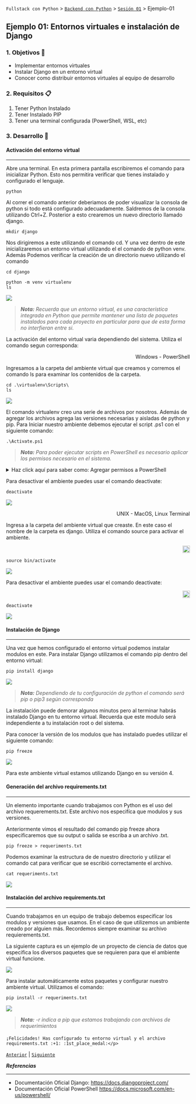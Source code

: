 `Fullstack con Python` > [`Backend con Python`](../../Readme.md) > [`Sesión 01`](../Readme.md) > Ejemplo-01
## Ejemplo 01: Entornos virtuales e instalación de Django

### 1. Objetivos :dart:

- Implementar entornos virtuales
- Instalar Django en un entorno virtual
- Conocer como distribuir entornos virtuales al equipo de desarrollo

### 2. Requisitos :clipboard:

1. Tener Python Instalado
2. Tener Instalado PIP
3. Tener una terminal configurada (PowerShell, WSL, etc)

### 3. Desarrollo :rocket:


#### Activación del entorno virtual
***
Abre una terminal. En esta primera pantalla escribiremos el comando para inicializar Python. Esto nos permitira verificar que tienes instalado y configurado el lenguaje.

   ```console
   python
   ```
Al correr el comando anterior deberiamos de poder visualizar la consola de python si todo está configurado adecuadamente. Saldremos de la consola utilizando Ctrl+Z. Posterior a esto crearemos un nuevo directorio llamado django.

   ```console
   mkdir django
   ```
Nos dirigiremos a este utilizando el comando cd. Y una vez dentro de este inicializaremos un entorno virtual utilizando el el comando de python venv. Además Podemos verificar la creación de un directorio nuevo utilizando el comando

   ```console
   cd django
   ```

   ```console
python -m venv virtualenv
ls
   ```



   ![](img/Ejemplo1_1.jpg)
 


   >*__Nota:__ Recuerda que un entorno virtual, es una característica integrada en Python que  permite mantener una lista de paquetes instalados para cada proyecto en particular para que de esta forma no interfieran entre si.*

La activación del entorno virtual varia dependiendo del sistema. Utiliza el comando segun corresponda:

<p align="right">
	Windows - PowerShell
</p>

Ingresamos a la carpeta del ambiente virtual que creamos y corremos el comando ls para examinar los contenidos de la carpeta.
   ```console
cd .\virtualenv\Scripts\
ls
   ```

![](img/Ejemplo1_2.jpg)

El comando virtualenv creo una serie de archivos por nosotros. Además de agregar los archivos agrega las versiones necesarias y aisladas de python y pip. Para Iniciar nuestro ambiente debemos ejecutar el script .ps1 con el siguiente comando: 

   ```console
   .\Activate.ps1
   ```
> *__Nota:__ Para poder ejecutar scripts en PowerShell es necesario aplicar los permisos necesario en el sistema.*

<details><summary>Haz click aquí para saber como: Agregar permisos a PowerShell</summary>
<p>
En una consola de PowerShell escribe: 

    ```
       Set-ExecutionPolicy -ExecutionPolicy bypass 
    ```

</p>
</details>

Para desactivar el ambiente puedes usar el comando deactivate:

   ```console
   deactivate 
   ```
   ![](img/Ejemplo1_3.jpg)


<p align="right">
	UNIX - MacOS, Linux Terminal
</p>
Ingresa a la carpeta del ambiente virtual que creaste. En este caso el nombre de la carpeta es django.  Utiliza el comando source para activar el ambiente.

<p align="right">
<img width="20px" src="img/mac.jpg">
</p>

   ```console
   source bin/activate
   ```

   ![](img/2.png)

Para desactivar el ambiente puedes usar el comando deactivate:

<p align="right">
<img width="20px" src="img/mac.jpg">
</p>

   ```console
   deactivate
   ```
   ![](img/3.png)


#### Instalación de Django
***
Una vez que hemos configurado el entorno virtual podemos instalar modulos en este. Para instalar Django utilizamos el comando pip dentro del entorno virtual:

   ```console
   pip install django
   ```
![](img/Ejemplo1_4.jpg)

>*__Nota:__ Dependiendo de tu configuración de python el comando será pip o pip3 según corresponda*

La instalación puede demorar algunos minutos pero al terminar habrás instalado Django en tu entorno virtual. Recuerda que este modulo será independiente a tu instalación root o del sistema.

Para conocer la versión de los modulos que has instalado puedes utilizar el siguiente comando: 

   ```console
   pip freeze
   ```
  ![](img/Ejemplo1_5.jpg)

  Para este ambiente virtual estamos utilizando Django en su versión 4. 

 #### Generación del archivo requirements.txt
*** 

Un elemento importante cuando trabajamos con Python es el uso del archivo requerements.txt. Este archivo nos especifíca que modulos y sus versiones.

Anteriormente vimos el resultado del comando pip freeze ahora especificaremos que su output o salida se escriba a un archivo .txt.

   ```console
   pip freeze > requeriments.txt
   ```
Podemos examinar la estructura de de nuestro directorio y utilizar el comando cat para verificar que se escribió correctamente el archivo.

   ```console
   cat requeriments.txt
   ```

   ![](img/Ejemplo1_6.jpg)

 #### Instalación del archivo requirements.txt
***
Cuando trabajamos en un equipo de trabajo debemos especificar los modulos y versiones que usamos. En el caso de que utilizemos un ambiente creado por alguien más. Recordemos siempre examinar su archivo requierements.txt.

La siguiente captura es un ejemplo de un proyecto de ciencia de datos que especifica los diversos paquetes que se requieren para que el ambiente virtual funcione.

   ![](img/Ejemplo1_7.jpg)

Para instalar automáticamente estos paquetes y configurar nuestro ambiente virtual. Utilizamos el comando:

   ```console
   pip install -r requeriments.txt
   ```
 ![](img/Ejemplo1_8.jpg)

>*__Nota:__ -r indica a pip que estamos trabajando con archivos de requerimientos*

#### <p align="Center">
	¡Felicidades! Has configurado tu entorno virtual y el archivo requirements.txt :+1: :1st_place_medal:</p>


[`Anterior`](../Readme.md#entornos-virtuales) | [`Siguiente`](../Readme.md#entornos-virtuales-en-vscode)

___Referencias___
   ***

   - Documentación Oficial Django: https://docs.djangoproject.com/
   - Documentación Oficial PowerShell https://docs.microsoft.com/en-us/powershell/